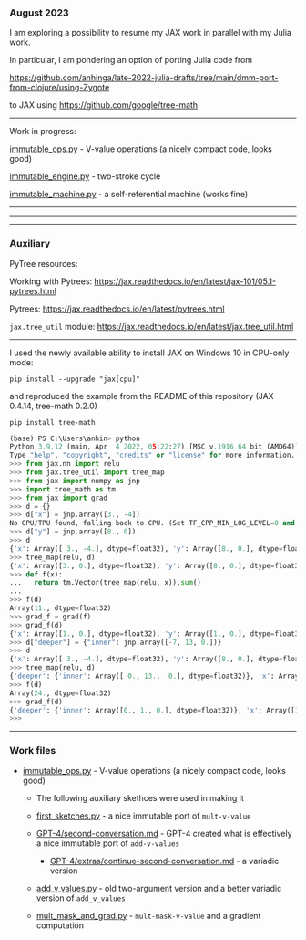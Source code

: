 ### August 2023

I am exploring a possibility to resume my JAX work in parallel with my Julia work.

In particular, I am pondering an option of porting Julia code from

https://github.com/anhinga/late-2022-julia-drafts/tree/main/dmm-port-from-clojure/using-Zygote

to JAX using https://github.com/google/tree-math

---

Work in progress:

[immutable_ops.py](immutable_ops.py) - V-value operations (a nicely compact code, looks good)

[immutable_engine.py](immutable_engine.py) - two-stroke cycle

[immutable_machine.py](immutable_machine.py) - a self-referential machine (works fine)

---
---
---

### Auxiliary

PyTree resources:

Working with Pytrees: https://jax.readthedocs.io/en/latest/jax-101/05.1-pytrees.html

Pytrees: https://jax.readthedocs.io/en/latest/pytrees.html

`jax.tree_util` module: https://jax.readthedocs.io/en/latest/jax.tree_util.html

---

I used the newly available ability to install JAX on Windows 10 in CPU-only mode:

`pip install --upgrade "jax[cpu]"`

and reproduced the example from the README of this repository (JAX 0.4.14, tree-math 0.2.0)

`pip install tree-math`

```python
(base) PS C:\Users\anhin> python
Python 3.9.12 (main, Apr  4 2022, 05:22:27) [MSC v.1916 64 bit (AMD64)] :: Anaconda, Inc. on win32
Type "help", "copyright", "credits" or "license" for more information.
>>> from jax.nn import relu
>>> from jax.tree_util import tree_map
>>> from jax import numpy as jnp
>>> import tree_math as tm
>>> from jax import grad
>>> d = {}
>>> d["x"] = jnp.array([3., -4])
No GPU/TPU found, falling back to CPU. (Set TF_CPP_MIN_LOG_LEVEL=0 and rerun for more info.)
>>> d["y"] = jnp.array([8., 0])
>>> d
{'x': Array([ 3., -4.], dtype=float32), 'y': Array([8., 0.], dtype=float32)}
>>> tree_map(relu, d)
{'x': Array([3., 0.], dtype=float32), 'y': Array([8., 0.], dtype=float32)}
>>> def f(x):
...   return tm.Vector(tree_map(relu, x)).sum()
...
>>> f(d)
Array(11., dtype=float32)
>>> grad_f = grad(f)
>>> grad_f(d)
{'x': Array([1., 0.], dtype=float32), 'y': Array([1., 0.], dtype=float32)}
>>> d["deeper"] = {"inner": jnp.array([-7, 13, 0.])}
>>> d
{'x': Array([ 3., -4.], dtype=float32), 'y': Array([8., 0.], dtype=float32), 'deeper': {'inner': Array([-7., 13.,  0.], dtype=float32)}}
>>> tree_map(relu, d)
{'deeper': {'inner': Array([ 0., 13.,  0.], dtype=float32)}, 'x': Array([3., 0.], dtype=float32), 'y': Array([8., 0.], dtype=float32)}
>>> f(d)
Array(24., dtype=float32)
>>> grad_f(d)
{'deeper': {'inner': Array([0., 1., 0.], dtype=float32)}, 'x': Array([1., 0.], dtype=float32), 'y': Array([1., 0.], dtype=float32)}
>>>
```

---

### Work files

  * [immutable_ops.py](immutable_ops.py) - V-value operations (a nicely compact code, looks good)

     * The following auxiliary skethces were used in making it

     * [first_sketches.py](first_sketches.py) - a nice immutable port of `mult-v-value`

     * [GPT-4/second-conversation.md](GPT-4/second-conversation.md) - GPT-4 created what is effectively a nice immutable port of `add-v-values`
   
        * [GPT-4/extras/continue-second-conversation.md](GPT-4/extras/continue-second-conversation.md) - a variadic version

     * [add_v_values.py](add_v_values.py) - old two-argument version and a better variadic version of `add_v_values`
   
     * [mult_mask_and_grad.py](mult_mask_and_grad.py) - `mult-mask-v-value` and a gradient computation
